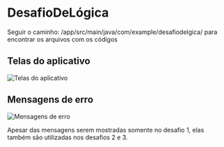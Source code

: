 # DesafioDeLógica

Seguir o caminho: /app/src/main/java/com/example/desafiodelgica/ para encontrar os arquivos com os códigos

## Telas do aplicativo

![Telas do aplicativo](https://user-images.githubusercontent.com/46768661/202929254-c59a7d5d-d1eb-4f77-bc11-3948c109ea2c.png)

## Mensagens de erro

![Mensagens de erro](https://user-images.githubusercontent.com/46768661/202929314-87aa95c5-435a-4c52-948d-a0d6039c2adb.png)

Apesar das mensagens serem mostradas somente no desafio 1, elas também são utilizadas nos desafios 2 e 3.

